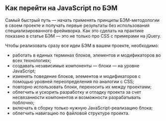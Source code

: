 ## Как перейти на JavaScript по БЭМ

Самый быстрый путь — начать применять принципы БЭМ-методологии в своем проекте и получать первые результаты без использования специализированного фреймворка. Как это сделать на практике показано в статье БЭМ — это не только про CSS с примерами на jQuery. 

Чтобы реализовать сразу все идеи БЭМ в вашем проекте, необходимо:

* работать в единых терминах блоков, элементов и модификаторов во всех технологиях;
* создавать независимые компоненты — блоки — на уровне JavaScript;
* изменять поведение блоков, элементов и модификаторов с помощью уровней переопределения по аналогии с CSS;
* повторно использовать блоки, переносить их между проектами;
* облегчить и ускорить разработку и отладку проекта за счет несвязанности компонентов и возможности разрабатывать поблочно;
* включать в сборку только нужную JavaScript-реализацию блока;
* облегчить навигацию по файловой структуре проекта.